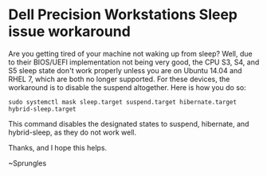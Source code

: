 # Dell Precision Workstations Sleep issue workaround

Are you getting tired of your machine not waking up from sleep? Well, due to their BIOS/UEFI implementation not being very good, 
the CPU S3, S4, and S5 sleep state don't work properly unless you are on Ubuntu 14.04 and RHEL 7, which are both no longer supported. For these
devices, the workaround is to disable the suspend altogether. Here is how you do so:

```
sudo systemctl mask sleep.target suspend.target hibernate.target hybrid-sleep.target
```
This command disables the designated states to suspend, hibernate, and hybrid-sleep, as they do not work well. 

Thanks, and I hope this helps.

~Sprungles
